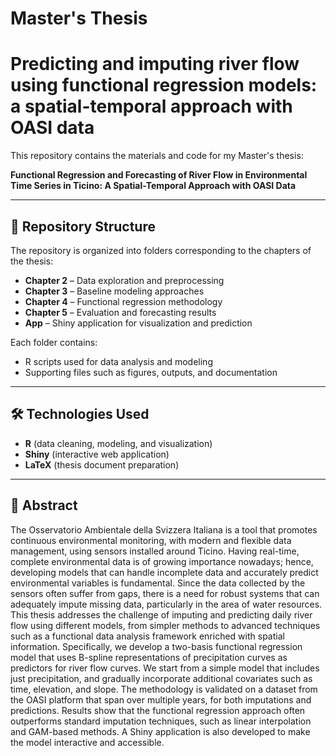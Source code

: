 # Master's Thesis
# Predicting and imputing river flow using functional regression models: a spatial-temporal approach with OASI data

This repository contains the materials and code for my Master's thesis:

**Functional Regression and Forecasting of River Flow in Environmental Time Series in Ticino: A Spatial-Temporal Approach with OASI Data**

---

## 📂 Repository Structure

The repository is organized into folders corresponding to the chapters of the thesis:

- **Chapter 2** – Data exploration and preprocessing
- **Chapter 3** – Baseline modeling approaches
- **Chapter 4** – Functional regression methodology
- **Chapter 5** – Evaluation and forecasting results
- **App** – Shiny application for visualization and prediction

Each folder contains:
- R scripts used for data analysis and modeling
- Supporting files such as figures, outputs, and documentation

---

## 🛠️ Technologies Used

- **R** (data cleaning, modeling, and visualization)
- **Shiny** (interactive web application)
- **LaTeX** (thesis document preparation)

---

## 📖 Abstract 
The Osservatorio Ambientale della Svizzera Italiana is a tool that promotes continuous environmental monitoring, with modern and flexible data management, using sensors installed around Ticino. Having real-time, complete environmental data is of growing importance nowadays; hence, developing models that can handle incomplete data and accurately predict environmental variables is fundamental.
Since the data collected by the sensors often suffer from gaps, there is a need for robust systems that can adequately impute missing data, particularly in the area of water resources.
This thesis addresses the challenge of imputing and predicting daily river flow using different models, from simpler methods to advanced techniques such as a functional data analysis framework enriched with spatial information. Specifically, we develop a two-basis functional regression model that uses B-spline representations of precipitation curves as predictors for river flow curves. We start from a simple model that includes just precipitation, and gradually incorporate additional covariates such as time, elevation, and slope. The methodology is validated on a dataset from the OASI platform that span over multiple years, for both imputations and predictions.
Results show that the functional regression approach often outperforms standard imputation techniques, such as linear interpolation and GAM-based methods.
A Shiny application is also developed to make the model interactive and accessible.
